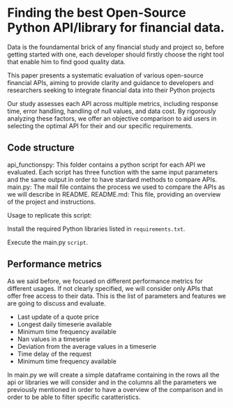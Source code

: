 # Finding the best Open-Source Python API/library for financial data.
Data is the foundamental brick of any financial study and project so, before getting started with one, each developer should firstly choose the right tool that enable him to find good quality data.

This paper presents a systematic evaluation of various open-source financial APIs, aiming to provide clarity and guidance to developers and researchers seeking to integrate financial data into their Python projects

Our study assesses each API across multiple metrics, including response time, error handling, handling of null values, and data cost. By rigorously analyzing these factors, we offer an objective comparison to aid users in selecting the optimal API for their and our specific requirements.


## Code structure
api_functionspy: This folder contains a python script for each API we evaluated. Each script has three function with the same input parameters and the same output in order to have stardard methods to compare APIs.
main.py: The mail file contains the process we used to compare the APIs as we will describe in README.
README.md: This file, providing an overview of the project and instructions.

Usage to replicate this script:

Install the required Python libraries listed in `requirements.txt`.

Execute the main.py `script`.

## Performance metrics
As we said before, we focused on different performance metrics for different usages.
If not clearly specified, we will consider only APIs that offer free access to their data.
This is the list of parameters and features we are going to discuss and evaluate.

<ul> 
    <li>Last update of a quote price</li>
    <li>Longest daily timeserie available</li>
    <li>Minimum time frequency available </li>
    <li>Nan values in a timeserie</li>
    <li>Deviation from the average values in a timeserie</li>
    <li>Time delay of the request </li>
    <li>Minimum time frequency available </li>

</ul>

In main.py we will create a simple dataframe containing in the rows all the api or libraries we will consider and in the columns all the parameters we previously mentioned in order to have a overview of the comparison and in order to be able to filter specific caratteristics.


